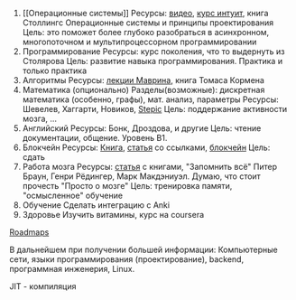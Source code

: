 
1. [[Операционные системы]]
	Ресурсы: [видео](https://www.youtube.com/watch?v=i9yFNSBqjTk&list=PL3FD94543311C1980&index=2), [курс интуит](https://intuit.ru/studies/courses/2192/31/info), книга Столлингс Операционные системы и принципы проектирования
	Цель: это поможет более глубоко разобраться в асинхронном, многопоточном и мультипроцессорном программировании
2. Программирование
	Ресурсы: курс поколения, что то выдернуть из Столярова
	Цель: развитие навыка программирования. Практика и только практика
3. Алгоритмы
	Ресурсы: [лекции Маврина](https://www.youtube.com/watch?v=ux2MQ2DJAXk&list=PLrS21S1jm43jtiCPtU2xu8v8NQcbFRVX4), книга Томаса Кормена
4. Математика (опционально)
	Разделы(возможные): дискретная математика (особенно, графы), мат. анализ, параметры 
	Ресурсы: Шевелев, Хаггарти, Новиков, [Stepic](https://stepik.org/lesson/8185/step/1?unit=1398)
	Цель: поддержание активности мозга, …
5. Английский 
	Ресурсы: Бонк, Дроздова, и другие
	Цель: чтение документации, общение. Уровень B1.
6.  Блокчейн
	Ресурсы: [Книга](Книга.md), [статья](https://habr.com/ru/companies/bitfury/articles/425131/) со ссылками, [блокчейн](блокчейн.pdf)
	Цель: сдать 
7. Работа мозга
	Ресурсы: [статья](https://pikabu.ru/story/chto_pochitat_pro_mozg_9117719#comments) с книгами, "Запомнить всё" Питер Браун, Генри Рёдингер, Марк Макдэниуэл. Думаю, что стоит прочесть "Просто о мозге"
	Цель: тренировка памяти, "осмысленное" обучение
8. Обучение
	   Сделать интеграцию с Anki
9. Здоровье
	   Изучить витамины, курс на coursera 

[Roadmaps](https://roadmap.sh/get-started ) 

В дальнейшем при получении большей информации: 
Компьютерные сети, языки программирования (проектирование), backend, программная инженерия, Linux.


JIT - компиляция